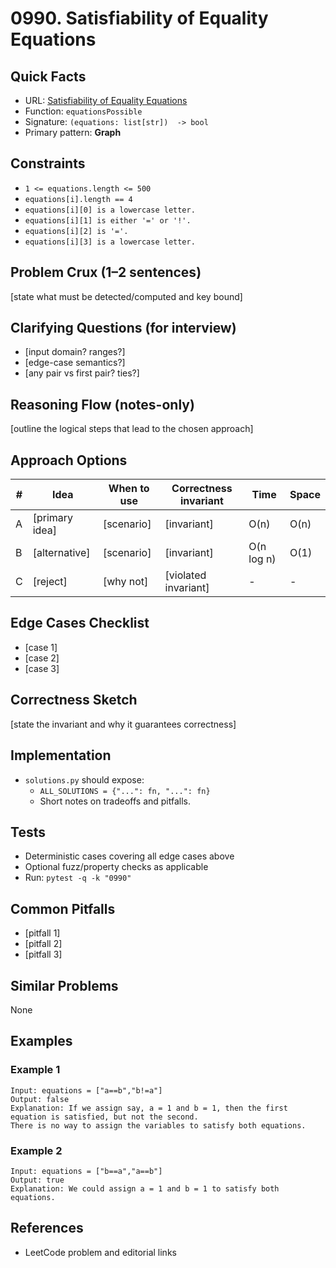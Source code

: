 # 0990. Satisfiability of Equality Equations

## Quick Facts

- URL: [Satisfiability of Equality Equations](https://leetcode.com/problems/satisfiability-of-equality-equations/)
- Function: `equationsPossible`
- Signature: `(equations: list[str])  -> bool`
- Primary pattern: **Graph**

## Constraints

- `1 <= equations.length <= 500`
- `equations[i].length == 4`
- `equations[i][0] is a lowercase letter.`
- `equations[i][1] is either '=' or '!'.`
- `equations[i][2] is '='.`
- `equations[i][3] is a lowercase letter.`

## Problem Crux (1–2 sentences)

[state what must be detected/computed and key bound]

## Clarifying Questions (for interview)

- [input domain? ranges?]
- [edge-case semantics?]
- [any pair vs first pair? ties?]

## Reasoning Flow (notes-only)

[outline the logical steps that lead to the chosen approach]

## Approach Options

| # | Idea | When to use | Correctness invariant | Time | Space |
|---|------|-------------|-----------------------|------|-------|
| A | [primary idea] | [scenario] | [invariant] | O(n) | O(n) |
| B | [alternative] | [scenario] | [invariant] | O(n log n) | O(1) |
| C | [reject] | [why not] | [violated invariant] | - | - |

## Edge Cases Checklist

- [case 1]
- [case 2]
- [case 3]

## Correctness Sketch

[state the invariant and why it guarantees correctness]

## Implementation

- `solutions.py` should expose:
  - `ALL_SOLUTIONS = {"...": fn, "...": fn}`
  - Short notes on tradeoffs and pitfalls.

## Tests

- Deterministic cases covering all edge cases above
- Optional fuzz/property checks as applicable
- Run: `pytest -q -k "0990"`

## Common Pitfalls

- [pitfall 1]
- [pitfall 2]
- [pitfall 3]

## Similar Problems

None

## Examples

### Example 1

```text
Input: equations = ["a==b","b!=a"]
Output: false
Explanation: If we assign say, a = 1 and b = 1, then the first equation is satisfied, but not the second.
There is no way to assign the variables to satisfy both equations.
```

### Example 2

```text
Input: equations = ["b==a","a==b"]
Output: true
Explanation: We could assign a = 1 and b = 1 to satisfy both equations.
```

## References

- LeetCode problem and editorial links
